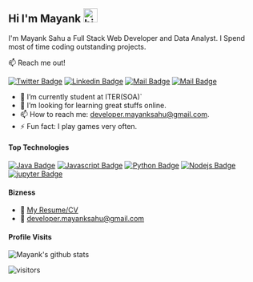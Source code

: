 ## Hi I'm Mayank <img src="https://user-images.githubusercontent.com/1303154/88677602-1635ba80-d120-11ea-84d8-d263ba5fc3c0.gif" width="28px" alt="hi">

I'm Mayank Sahu a Full Stack Web Developer and Data Analyst. I Spend most of time coding outstanding projects.

:mailbox: Reach me out!

[![Twitter Badge](https://img.shields.io/badge/-@Mayank-1ca0f1?style=flat&labelColor=1ca0f1&logo=twitter&logoColor=white&link=https://twitter.com/@MayankS01691829)](https://twitter.com/MayankS01691829) [![Linkedin Badge](https://img.shields.io/badge/-Mayank-0e76a8?style=flat&labelColor=0e76a8&logo=linkedin&logoColor=white)](https://www.linkedin.com/in/mayank-sahu-105067175//) [![Mail Badge](https://img.shields.io/badge/-@MayankSahu-e84393?style=flat&labelColor=e84393&logo=instagram&logoColor=white)](https://instagram.com/___mayank_sahu___ ) [![Mail Badge](https://img.shields.io/badge/-Mayank-c0392b?style=flat&labelColor=c0392b&logo=gmail&logoColor=white)](mailto:developer.mayanksahu@gmail.com)

<!-- TODO: Add last video link -->

- 🔭 I’m currently student at ITER(SOA)`
- 🤔 I’m looking for learning great stuffs online.
- 📫 How to reach me: developer.mayanksahu@gmail.com.
- ⚡ Fun fact: I play games very often.

#### Top Technologies

<!-- TODO: Make technologies links takes you to repositories -->

[![Java Badge](https://img.shields.io/badge/-Java-61DBFB?style=for-the-badge&labelColor=black&logo=java&logoColor=61DBFB)](#) [![Javascript Badge](https://img.shields.io/badge/-Javascript-F0DB4F?style=for-the-badge&labelColor=black&logo=javascript&logoColor=F0DB4F)](#) [![Python Badge](https://img.shields.io/badge/-Python-007acc?style=for-the-badge&labelColor=black&logo=python&logoColor=007acc)](#) [![Nodejs Badge](https://img.shields.io/badge/-Nodejs-3C873A?style=for-the-badge&labelColor=black&logo=node.js&logoColor=3C873A)](#) [![jupyter Badge](https://img.shields.io/badge/-jupyter-e535ab?style=for-the-badge&labelColor=black&logo=jupyter&logoColor=e535ab)](#)





#### Bizness
- :paperclip: [My Resume/CV](https://github.com/de-l-ta/de-l-ta/blob/master/resumes/forportfolio.pdf)
- :email: developer.mayanksahu@gmail.com


#### Profile Visits 

![Mayank's github stats](https://github-readme-stats.vercel.app/api?username=de-l-ta&&show_icons=true&title_color=EDEDED&icon_color=DA0037&text_color=66DE93&bg_color=171717)



![visitors](https://visitor-badge.glitch.me/badge?page_id=de-l-ta.de-l-ta)
